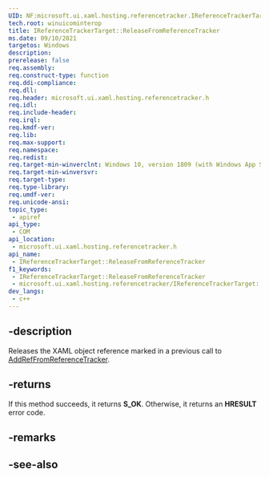 ```yaml
---
UID: NF:microsoft.ui.xaml.hosting.referencetracker.IReferenceTrackerTarget.ReleaseFromReferenceTracker
tech.root: winuicominterop
title: IReferenceTrackerTarget::ReleaseFromReferenceTracker
ms.date: 09/10/2021
targetos: Windows
description: 
prerelease: false
req.assembly: 
req.construct-type: function
req.ddi-compliance: 
req.dll: 
req.header: microsoft.ui.xaml.hosting.referencetracker.h
req.idl: 
req.include-header: 
req.irql: 
req.kmdf-ver: 
req.lib: 
req.max-support: 
req.namespace: 
req.redist: 
req.target-min-winverclnt: Windows 10, version 1809 (with Windows App SDK 0.5 or later)
req.target-min-winversvr: 
req.target-type: 
req.type-library: 
req.umdf-ver: 
req.unicode-ansi: 
topic_type:
 - apiref
api_type:
 - COM
api_location:
 - microsoft.ui.xaml.hosting.referencetracker.h
api_name:
 - IReferenceTrackerTarget::ReleaseFromReferenceTracker
f1_keywords:
 - IReferenceTrackerTarget::ReleaseFromReferenceTracker
 - microsoft.ui.xaml.hosting.referencetracker/IReferenceTrackerTarget::ReleaseFromReferenceTracker
dev_langs:
 - c++
---
```


## -description

Releases the XAML object reference marked in a previous call to [AddRefFromReferenceTracker](nf-microsoft-ui-xaml-hosting-referencetracker-ireferencetrackertarget-addreffromreferencetracker.md).

## -returns

If this method succeeds, it returns **S_OK**. Otherwise, it returns an **HRESULT** error code.

## -remarks

## -see-also
